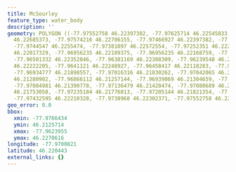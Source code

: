 ```yaml
---
title: McSourley
feature_type: water_body
description: ''
geometry: POLYGON ((-77.97552758 46.22397382, -77.97625714 46.22545833, -77.97664338
  46.22685373, -77.97574216 46.22706155, -77.97466927 46.22397382, -77.97393971 46.2240332,
  -77.9744547 46.2255474, -77.97381097 46.22572554, -77.97252351 46.22278618, -77.97132188
  46.22017329, -77.96956235 46.22109375, -77.96956235 46.22168759, -77.96806031 46.22183605,
  -77.96501332 46.22352846, -77.96381169 46.22308309, -77.96239548 46.22254865, -77.96256715
  46.22222205, -77.9641121 46.22248927, -77.96458417 46.22118283, -77.96612912 46.22038114,
  -77.96934777 46.21898557, -77.97016316 46.21830262, -77.97042065 46.21750089, -77.96818906
  46.21280902, -77.96866112 46.21257144, -77.96939069 46.21304659, -77.96994858 46.21429383,
  -77.97084981 46.21390778, -77.97136479 46.21420474, -77.97080689 46.21491744, -77.97140771
  46.21753058, -77.97235184 46.21776813, -77.97205144 46.21821354, -77.97325307 46.22142037,
  -77.97432595 46.22210328, -77.9738968 46.22302371, -77.97552758 46.22397382))
geo_error: 0.0
bbox:
  xmin: -77.9766434
  ymin: 46.2125714
  xmax: -77.9623955
  ymax: 46.2270616
longitude: -77.9700821
latitude: 46.220443
external_links: {}
---
```

